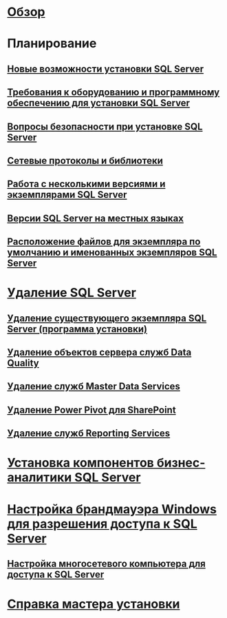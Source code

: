 # [Обзор](planning-a-sql-server-installation.md)

# Планирование
## [Новые возможности установки SQL Server](what-s-new-in-sql-server-installation.md)  
## [Требования к оборудованию и программному обеспечению для установки SQL Server](hardware-and-software-requirements-for-installing-sql-server.md)  
## [Вопросы безопасности при установке SQL Server](security-considerations-for-a-sql-server-installation.md)  
## [Сетевые протоколы и библиотеки](network-protocols-and-network-libraries.md)  
## [Работа с несколькими версиями и экземплярами SQL Server](work-with-multiple-versions-and-instances-of-sql-server.md)  
## [Версии SQL Server на местных языках](local-language-versions-in-sql-server.md)  
## [Расположение файлов для экземпляра по умолчанию и именованных экземпляров SQL Server](file-locations-for-default-and-named-instances-of-sql-server.md)  

# [Удаление SQL Server](uninstall-sql-server.md)  
## [Удаление существующего экземпляра SQL Server (программа установки)](uninstall-an-existing-instance-of-sql-server-setup.md)  
## [Удаление объектов сервера служб Data Quality](remove-data-quality-server-objects.md)  
## [Удаление служб Master Data Services](uninstall-and-remove-master-data-services.md)  
## [Удаление Power Pivot для SharePoint](uninstall-power-pivot-for-sharepoint.md)  
## [Удаление служб Reporting Services](uninstall-reporting-services.md)  

# [Установка компонентов бизнес-аналитики SQL Server](install-sql-server-business-intelligence-features.md)

# [Настройка брандмауэра Windows для разрешения доступа к SQL Server](configure-the-windows-firewall-to-allow-sql-server-access.md)  
## [Настройка многосетевого компьютера для доступа к SQL Server](configure-a-multi-homed-computer-for-sql-server-access.md)  
# [Справка мастера установки](instance-configuration.md)
